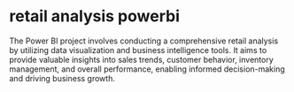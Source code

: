 # retail analysis   powerbi 
 The Power BI project involves conducting a comprehensive retail analysis by utilizing data visualization and business intelligence tools. It aims to provide valuable insights into sales trends, customer behavior, inventory management, and overall performance, enabling informed decision-making and driving business growth.
